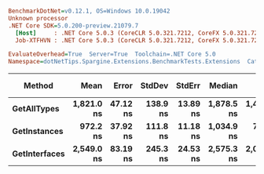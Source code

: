 ``` ini

BenchmarkDotNet=v0.12.1, OS=Windows 10.0.19042
Unknown processor
.NET Core SDK=5.0.200-preview.21079.7
  [Host]     : .NET Core 5.0.3 (CoreCLR 5.0.321.7212, CoreFX 5.0.321.7212), X64 RyuJIT
  Job-XTFHVN : .NET Core 5.0.3 (CoreCLR 5.0.321.7212, CoreFX 5.0.321.7212), X64 RyuJIT

EvaluateOverhead=True  Server=True  Toolchain=.NET Core 5.0  
Namespace=dotNetTips.Spargine.Extensions.BenchmarkTests.Extensions  Categories=AssemblyExtensions  

```
|        Method |       Mean |    Error |   StdDev |   StdErr |     Median |        Min |         Q1 |         Q3 |        Max |        Op/s | CI99.9% Margin | Iterations | Kurtosis | MValue | Skewness | Rank | LogicalGroup | Baseline | Code Size |  Gen 0 | Gen 1 | Gen 2 | Allocated |
|-------------- |-----------:|---------:|---------:|---------:|-----------:|-----------:|-----------:|-----------:|-----------:|------------:|---------------:|-----------:|---------:|-------:|---------:|-----:|------------- |--------- |----------:|-------:|------:|------:|----------:|
|   **GetAllTypes** | **1,821.0 ns** | **47.12 ns** | **138.9 ns** | **13.89 ns** | **1,878.5 ns** | **1,434.3 ns** | **1,771.1 ns** | **1,909.6 ns** | **2,051.6 ns** |   **549,149.8** |       **47.12 ns** |      **100.0** |    **3.293** |  **2.100** |  **-1.1801** |    **2** |            ***** |       **No** |     **263 B** | **0.0229** |     **-** |     **-** |     **240 B** |
|  **GetInstances** |   **972.2 ns** | **37.92 ns** | **111.8 ns** | **11.18 ns** | **1,034.9 ns** |   **741.4 ns** |   **853.0 ns** | **1,057.5 ns** | **1,228.5 ns** | **1,028,644.5** |       **37.92 ns** |      **100.0** |    **1.841** |  **2.941** |  **-0.4718** |    **1** |            ***** |       **No** |     **199 B** | **0.0057** |     **-** |     **-** |      **56 B** |
| **GetInterfaces** | **2,549.0 ns** | **83.19 ns** | **245.3 ns** | **24.53 ns** | **2,575.3 ns** | **2,016.2 ns** | **2,347.0 ns** | **2,774.3 ns** | **2,874.4 ns** |   **392,310.2** |       **83.19 ns** |      **100.0** |    **1.744** |  **2.980** |  **-0.3739** |    **3** |            ***** |       **No** |     **256 B** | **0.0305** |     **-** |     **-** |     **312 B** |
